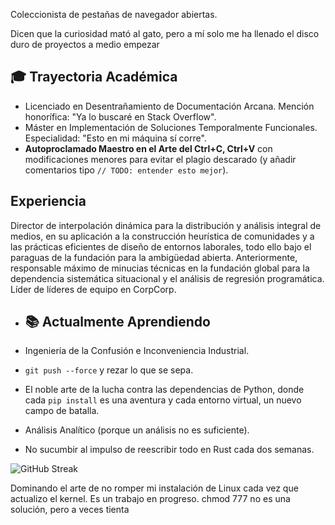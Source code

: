 Coleccionista de pestañas de navegador abiertas.

Dicen que la curiosidad mató al gato, pero a mí solo me ha llenado el disco duro de proyectos a medio empezar


## 🎓 Trayectoria Académica 
*   Licenciado en Desentrañamiento de Documentación Arcana. Mención honorífica: "Ya lo buscaré en Stack Overflow".
*   Máster en Implementación de Soluciones Temporalmente Funcionales. Especialidad: "Esto en mi máquina sí corre".
*   **Autoproclamado Maestro en el Arte del Ctrl+C, Ctrl+V** con modificaciones menores para evitar el plagio descarado (y añadir comentarios tipo `// TODO: entender esto mejor`).
 
## Experiencia

Director de interpolación dinámica para la distribución y análisis integral de medios, en su aplicación a la construcción heurística de comunidades y a las prácticas eficientes de diseño de entornos laborales, todo ello bajo el paraguas de la fundación para la ambigüedad abierta. Anteriormente, responsable máximo de minucias técnicas en la fundación global para la dependencia sistemática situacional y el análisis de regresión programática. Líder de líderes de equipo en CorpCorp.



*   ## 📚 Actualmente Aprendiendo

*   Ingeniería de la Confusión e Inconveniencia Industrial.
*   `git push --force` y rezar lo que se sepa.
*   El noble arte de la lucha contra las dependencias de Python, donde cada `pip install` es una aventura y cada entorno virtual, un nuevo campo de batalla.
*   Análisis Analítico (porque un análisis no es suficiente).
*   No sucumbir al impulso de reescribir todo en Rust cada dos semanas.


![GitHub Streak](https://github-readme-streak-stats.herokuapp.com/?user=senchpimy&theme=dark)

Dominando el arte de no romper mi instalación de Linux cada vez que actualizo el kernel. Es un trabajo en progreso. 
chmod 777 no es una solución, pero a veces tienta
